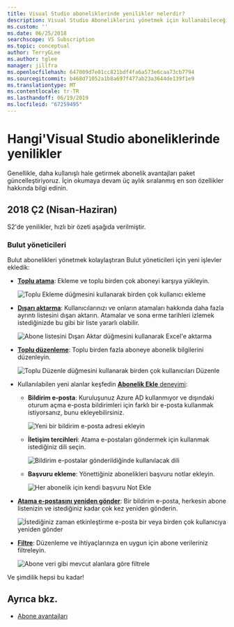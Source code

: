 ```yaml
---
title: Visual Studio aboneliklerinde yenilikler nelerdir?
description: Visual Studio Aboneliklerini yönetmek için kullanabileceğiniz yeni ve güncelleştirilmiş özellikler hakkında bilgi edinin.
ms.custom: ''
ms.date: 06/25/2018
searchscope: VS Subscription
ms.topic: conceptual
author: TerryGLee
ms.author: tglee
manager: jillfra
ms.openlocfilehash: 647009d7e01cc821bdf4fa6a573e6caa73cb7794
ms.sourcegitcommit: b468d71052a1b8a697f477ab23a3644de139f1e9
ms.translationtype: MT
ms.contentlocale: tr-TR
ms.lasthandoff: 06/19/2019
ms.locfileid: "67259495"
---
```

# <a name="what39s-new-in-visual-studio-subscriptions"></a>Hangi&#39;Visual Studio aboneliklerinde yenilikler

Genellikle, daha kullanışlı hale getirmek abonelik avantajları paket güncelleştiriyoruz. İçin okumaya devam üç aylık sıralanmış en son özellikler hakkında bilgi edinin.

## <a name="2018-q2-april-june"></a>2018 Ç2 (Nisan-Haziran)

S2'de yenilikler, hızlı bir özeti aşağıda verilmiştir.

### <a name="cloud-administrators"></a>Bulut yöneticileri

Bulut abonelikleri yönetmek kolaylaştıran Bulut yöneticileri için yeni işlevler ekledik:

* [**Toplu atama**](/visualstudio/subscriptions/assign-license#bulk-assignments): Ekleme ve toplu birden çok aboneyi karşıya yükleyin.

  ![Toplu Ekleme düğmesini kullanarak birden çok kullanıcı ekleme](media/bulk-add-multiple-subscribers.png)

* [**Dışarı aktarma**](/visualstudio/subscriptions/exporting-subscriptions): Kullanıcılarınızı ve onların atamaları hakkında daha fazla ayrıntı listesini dışarı aktarın. Atamalar ve sona erme tarihleri izlemek istediğinizde bu gibi bir liste yararlı olabilir.

   ![Abone listesini Dışarı Aktar düğmesini kullanarak Excel'e aktarma](media/export-subscriber-list-to-csv.png)

* [**Toplu düzenleme**](/visualstudio/subscriptions/edit-license#editing-multiple-subscribers-using-bulk-edit): Toplu birden fazla aboneye abonelik bilgilerini düzenleyin.

  ![Toplu Düzenle düğmesini kullanarak birden çok kullanıcıları Düzenle](media/bulk-edit-multiple-subscribers.png)

* Kullanılabilen yeni alanlar keşfedin [ **Abonelik Ekle** deneyimi](assign-license.md):

  * **Bildirim e-posta**: Kuruluşunuz Azure AD kullanmıyor ve dışındaki oturum açma e-posta bildirimleri için farklı bir e-posta kullanmak istiyorsanız, bunu ekleyebilirsiniz.

    ![Yeni bir bildirim e-posta adresi ekleyin](media/add-new-subscriber-notification-email.png)

  * **İletişim tercihleri**: Atama e-postaları göndermek için kullanmak istediğiniz dili seçin.

    ![Bildirim e-postalar gönderildiğinde kullanılacak dili](media/change-subscriber-communication-preference.png)

  * **Başvuru ekleme**: Yönettiğiniz abonelikleri başvuru notlar ekleyin.

    ![Her abonelik için kendi başvuru Not Ekle](media/add-subscriber-reference-notes.png)

* [**Atama e-postasını yeniden gönder**](resend-assignment-email.md): Bir bildirim e-posta, herkesin abone listenizin ve istediğiniz kadar çok kez yeniden gönderin.

  ![İstediğiniz zaman etkinleştirme e-posta bir veya birden çok kullanıcıya yeniden gönder](media/resend-subscriber-activation-emails.png)

* [**Filtre**](search-license.md): Düzenleme ve ihtiyaçlarınıza en uygun için abone verileriniz filtreleyin.

  ![Abone veri gibi mevcut alanlara göre filtrele](media/filter-subscriber-data.png)

Ve şimdilik hepsi bu kadar!

## <a name="see-also"></a>Ayrıca bkz.

* [Abone avantajları](subscriber-benefits.md)
